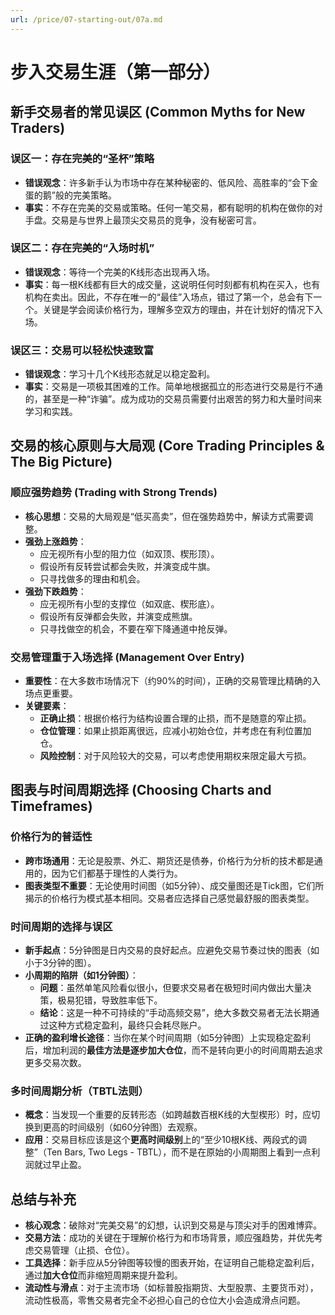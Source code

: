```yaml
---
url: /price/07-starting-out/07a.md
---
```

# 步入交易生涯（第一部分）

## 新手交易者的常见误区 (Common Myths for New Traders)

### 误区一：存在完美的“圣杯”策略

* **错误观念**：许多新手认为市场中存在某种秘密的、低风险、高胜率的“会下金蛋的鹅”般的完美策略。
* **事实**：不存在完美的交易或策略。任何一笔交易，都有聪明的机构在做你的对手盘。交易是与世界上最顶尖交易员的竞争，没有秘密可言。

### 误区二：存在完美的“入场时机”

* **错误观念**：等待一个完美的K线形态出现再入场。
* **事实**：每一根K线都有巨大的成交量，这说明任何时刻都有机构在买入，也有机构在卖出。因此，不存在唯一的“最佳”入场点，错过了第一个，总会有下一个。关键是学会阅读价格行为，理解多空双方的理由，并在计划好的情况下入场。

### 误区三：交易可以轻松快速致富

* **错误观念**：学习十几个K线形态就足以稳定盈利。
* **事实**：交易是一项极其困难的工作。简单地根据孤立的形态进行交易是行不通的，甚至是一种“诈骗”。成为成功的交易员需要付出艰苦的努力和大量时间来学习和实践。

## 交易的核心原则与大局观 (Core Trading Principles & The Big Picture)

### 顺应强势趋势 (Trading with Strong Trends)

* **核心思想**：交易的大局观是“低买高卖”，但在强势趋势中，解读方式需要调整。
* **强劲上涨趋势**：
  * 应无视所有小型的阻力位（如双顶、楔形顶）。
  * 假设所有反转尝试都会失败，并演变成牛旗。
  * 只寻找做多的理由和机会。
* **强劲下跌趋势**：
  * 应无视所有小型的支撑位（如双底、楔形底）。
  * 假设所有反弹都会失败，并演变成熊旗。
  * 只寻找做空的机会，不要在窄下降通道中抢反弹。

### 交易管理重于入场选择 (Management Over Entry)

* **重要性**：在大多数市场情况下（约90%的时间），正确的交易管理比精确的入场点更重要。
* **关键要素**：
  * **正确止损**：根据价格行为结构设置合理的止损，而不是随意的窄止损。
  * **仓位管理**：如果止损距离很远，应减小初始仓位，并考虑在有利位置加仓。
  * **风险控制**：对于风险较大的交易，可以考虑使用期权来限定最大亏损。

## 图表与时间周期选择 (Choosing Charts and Timeframes)

### 价格行为的普适性

* **跨市场通用**：无论是股票、外汇、期货还是债券，价格行为分析的技术都是通用的，因为它们都基于理性的人类行为。
* **图表类型不重要**：无论使用时间图（如5分钟）、成交量图还是Tick图，它们所揭示的价格行为模式基本相同。交易者应选择自己感觉最舒服的图表类型。

### 时间周期的选择与误区

* **新手起点**：5分钟图是日内交易的良好起点。应避免交易节奏过快的图表（如小于3分钟的图）。
* **小周期的陷阱（如1分钟图）**：
  * **问题**：虽然单笔风险看似很小，但要求交易者在极短时间内做出大量决策，极易犯错，导致胜率低下。
  * **结论**：这是一种不可持续的“手动高频交易”，绝大多数交易者无法长期通过这种方式稳定盈利，最终只会耗尽账户。
* **正确的盈利增长途径**：当你在某个时间周期（如5分钟图）上实现稳定盈利后，增加利润的**最佳方法是逐步加大仓位**，而不是转向更小的时间周期去追求更多交易次数。

### 多时间周期分析（TBTL法则）

* **概念**：当发现一个重要的反转形态（如跨越数百根K线的大型楔形）时，应切换到更高的时间级别（如60分钟图）去观察。
* **应用**：交易目标应该是这个**更高时间级别**上的“至少10根K线、两段式的调整”（Ten Bars, Two Legs - TBTL），而不是在原始的小周期图上看到一点利润就过早止盈。

## 总结与补充

* **核心观念**：破除对“完美交易”的幻想，认识到交易是与顶尖对手的困难博弈。
* **交易方法**：成功的关键在于理解价格行为和市场背景，顺应强趋势，并优先考虑交易管理（止损、仓位）。
* **工具选择**：新手应从5分钟图等较慢的图表开始，在证明自己能稳定盈利后，通过**加大仓位**而非缩短周期来提升盈利。
* **流动性与滑点**：对于主流市场（如标普股指期货、大型股票、主要货币对），流动性极高，零售交易者完全不必担心自己的仓位大小会造成滑点问题。
